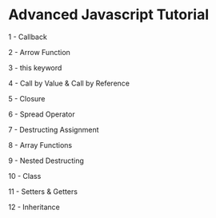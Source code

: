 # Advanced Javascript Tutorial

1 - Callback

2 - Arrow Function

3 - this keyword

4 - Call by Value & Call by Reference

5 - Closure

6 - Spread Operator

7 - Destructing Assignment

8 - Array Functions

9 - Nested Destructing

10 - Class

11 - Setters & Getters

12 - Inheritance

